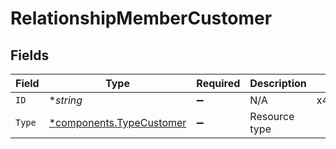 # RelationshipMemberCustomer


## Fields

| Field                                                           | Type                                                            | Required                                                        | Description                                                     | Example                                                         |
| --------------------------------------------------------------- | --------------------------------------------------------------- | --------------------------------------------------------------- | --------------------------------------------------------------- | --------------------------------------------------------------- |
| `ID`                                                            | **string*                                                       | :heavy_minus_sign:                                              | N/A                                                             | x4xCwxxJxGCx123Rx5xTx                                           |
| `Type`                                                          | [*components.TypeCustomer](../../models/shared/typecustomer.md) | :heavy_minus_sign:                                              | Resource type                                                   |                                                                 |